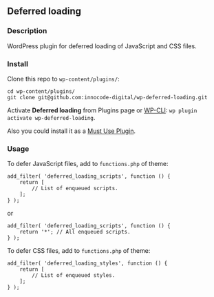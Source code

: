 ## Deferred loading

### Description

WordPress plugin for deferred loading of JavaScript and CSS files.

### Install

Clone this repo to `wp-content/plugins/`:

````
cd wp-content/plugins/
git clone git@github.com:innocode-digital/wp-deferred-loading.git
````

Activate **Deferred loading** from Plugins page 
or [WP-CLI](https://make.wordpress.org/cli/handbook/): `wp plugin activate wp-deferred-loading`.

Also you could install it as a [Must Use Plugin](https://codex.wordpress.org/Must_Use_Plugins).

### Usage

To defer JavaScript files, add to `functions.php` of theme:

````
add_filter( 'deferred_loading_scripts', function () {
    return [
        // List of enqueued scripts.
    ];
} );
````

or

````
add_filter( 'deferred_loading_scripts', function () {
    return '*'; // All enqueued scripts.
} );
````

To defer CSS files, add to `functions.php` of theme:

````
add_filter( 'deferred_loading_styles', function () {
    return [
        // List of enqueued styles.
    ];
} );
````